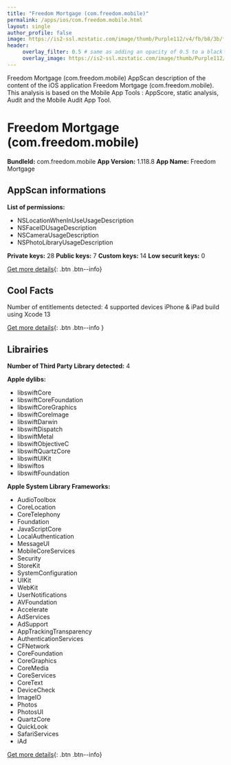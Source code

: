 ```yaml
---
title: "Freedom Mortgage (com.freedom.mobile)"
permalink: /apps/ios/com.freedom.mobile.html
layout: single
author_profile: false
image: https://is2-ssl.mzstatic.com/image/thumb/Purple112/v4/fb/b8/3b/fbb83bcd-419b-3a56-147c-0458b081690d/AppIcon-0-0-1x_U007emarketing-0-0-0-10-0-0-sRGB-0-0-0-GLES2_U002c0-512MB-85-220-0-0.png/512x512bb.jpg
header: 
     overlay_filter: 0.5 # same as adding an opacity of 0.5 to a black background
     overlay_image: https://is2-ssl.mzstatic.com/image/thumb/Purple112/v4/fb/b8/3b/fbb83bcd-419b-3a56-147c-0458b081690d/AppIcon-0-0-1x_U007emarketing-0-0-0-10-0-0-sRGB-0-0-0-GLES2_U002c0-512MB-85-220-0-0.png/512x512bb.jpg
---
```

Freedom Mortgage (com.freedom.mobile) AppScan description of the content of the iOS application Freedom Mortgage (com.freedom.mobile). This analysis is based on the Mobile App Tools : AppScore, static analysis, Audit and the Mobile Audit App Tool.

# Freedom Mortgage (com.freedom.mobile)

**BundleId:** com.freedom.mobile
**App Version:** 1.118.8
**App Name:** Freedom Mortgage


## AppScan informations 

**List of permissions:** 
- NSLocationWhenInUseUsageDescription
- NSFaceIDUsageDescription
- NSCameraUsageDescription
- NSPhotoLibraryUsageDescription
  
  
**Private keys:** 28
**Public keys:** 7
**Custom keys:** 14
**Low securit keys:** 0
  
[Get more details](/pricing.html){: .btn .btn--info}

## Cool Facts

Number of entitlements detected: 4
supported devices iPhone & iPad
build using Xcode 13
  
[Get more details](/pricing.html){: .btn .btn--info }

## Librairies 
**Number of Third Party Library detected:** 4


**Apple dylibs:**
- libswiftCore
- libswiftCoreFoundation
- libswiftCoreGraphics
- libswiftCoreImage
- libswiftDarwin
- libswiftDispatch
- libswiftMetal
- libswiftObjectiveC
- libswiftQuartzCore
- libswiftUIKit
- libswiftos
- libswiftFoundation


**Apple System Library Frameworks:**
- AudioToolbox
- CoreLocation
- CoreTelephony
- Foundation
- JavaScriptCore
- LocalAuthentication
- MessageUI
- MobileCoreServices
- Security
- StoreKit
- SystemConfiguration
- UIKit
- WebKit
- UserNotifications
- AVFoundation
- Accelerate
- AdServices
- AdSupport
- AppTrackingTransparency
- AuthenticationServices
- CFNetwork
- CoreFoundation
- CoreGraphics
- CoreMedia
- CoreServices
- CoreText
- DeviceCheck
- ImageIO
- Photos
- PhotosUI
- QuartzCore
- QuickLook
- SafariServices
- iAd


  
[Get more details](/pricing.html){: .btn .btn--info}

